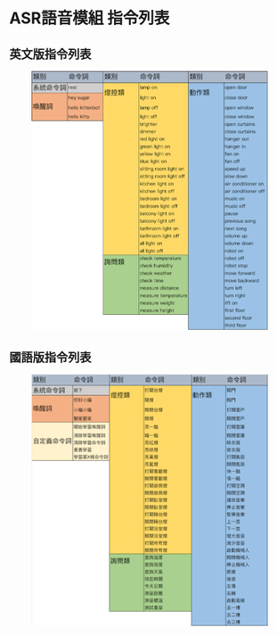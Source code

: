 # ASR語音模組 指令列表

## 英文版指令列表

<figure><img src="../../.gitbook/assets/asr_commands.png" alt=""><figcaption></figcaption></figure>

## 國語版指令列表

<figure><img src="../../.gitbook/assets/asr_commands_chinese.png" alt=""><figcaption></figcaption></figure>
